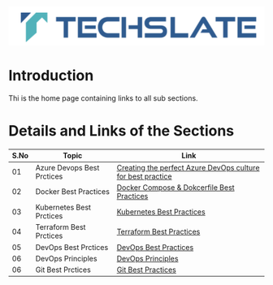 ![TechSlate](../global/images/ts.png)

# Introduction 

Thi is the home page containing links to all sub sections.


# Details and Links of the Sections 



|S.No| Topic | Link |
|----|---------|-------------|
|01  | Azure Devops Best Prctices| [Creating the perfect Azure DevOps culture for best practice](AzureDevOps.md) |
|02  | Docker Best Practices | [ Docker Compose & Dokcerfile Best Practices ](Docker.md) |
|03  | Kubernetes Best Prctices | [Kubernetes Best Practices](kubernetes.md) |
|04  | Terraform Best Prctices  | [Terraform Best Practices](Terraform.md) |
|05  | DevOps Best Prctices  | [DevOps Best Practices](DevOps.md) |
|06  | DevOps Principles     | [DevOps Principles](DevOps_Principles.md)
|06  | Git Best Prctices  | [Git Best Practices](Git.md) |